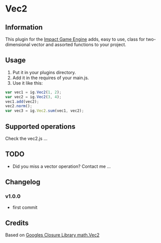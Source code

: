 # Vec2

## Information
This plugin for the [Impact Game Engine](http://impactjs.com/) adds, easy to use, class for two-dimensional vector and assorted functions to your project.

## Usage
1. Put it in your plugins directory.
2. Add it in the requires of your main.js.
3. Use it like this:

```javascript
var vec1 = ig.Vec2(1, 2);
var vec2 = ig.Vec2(3, 4);
vec1.add(vec2);
vec2.norm();
var vec3 = ig.Vec2.sum(vec1, vec2);
```

## Supported operations
Check the vec2.js ...

## TODO
* Did you miss a vector operation? Contact me ...

## Changelog
### v1.0.0
* first commit

## Credits
Based on [Googles Closure Library math.Vec2](https://code.google.com/p/closure-library/source/browse/trunk/closure/goog/math/vec2.js)